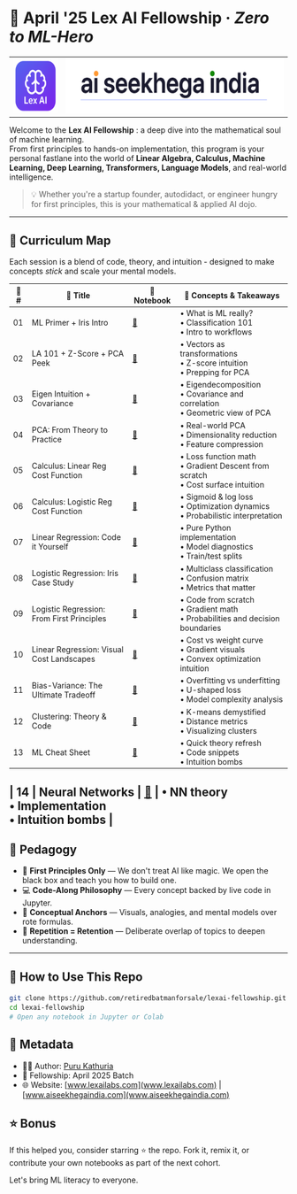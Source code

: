 # 🧠 April '25 Lex AI Fellowship · *Zero to ML-Hero*

<div align="center">
  <table>
    <tr>
      <td align="center">
        <img src="https://github.com/retiredbatmanforsale/lexai-fellowship/blob/main/brand-logos/lexai.png" alt="LexAI Logo" height="100"/>
      </td>
      <td align="center">
        <img src="https://github.com/retiredbatmanforsale/lexai-fellowship/blob/main/brand-logos/aiseekhegaindia.png" alt="AI Seekhega India Logo" height="100"/>
      </td>
    </tr>
  </table>
</div>

Welcome to the **Lex AI Fellowship** : a deep dive into the mathematical soul of machine learning.  
From first principles to hands-on implementation, this program is your personal fastlane into the world of **Linear Algebra, Calculus, Machine Learning, Deep Learning, Transformers, Language Models**, and real-world intelligence.

> 💡 Whether you're a startup founder, autodidact, or engineer hungry for first principles, this is your mathematical & applied AI dojo.

---

## 🧾 Curriculum Map

Each session is a blend of code, theory, and intuition - designed to make concepts *stick* and scale your mental models.

| 🔢 #  | 🧠 Title | 📂 Notebook | 🧰 Concepts & Takeaways |
|------|---------|-------------|-------------------------|
| 01 | ML Primer + Iris Intro | [📘](https://github.com/retiredbatmanforsale/lexai-fellowship/blob/main/logistic_iris.ipynb) | • What is ML really?<br>• Classification 101<br>• Intro to workflows |
| 02 | LA 101 + Z-Score + PCA Peek | [📘](https://github.com/retiredbatmanforsale/lexai-fellowship/blob/main/linear_algebra_transformations.ipynb) | • Vectors as transformations<br>• Z-score intuition<br>• Prepping for PCA |
| 03 | Eigen Intuition + Covariance | [📘](https://github.com/retiredbatmanforsale/lexai-fellowship/blob/main/linear_algebra_eigenvalues_eigenvectors.ipynb) | • Eigendecomposition<br>• Covariance and correlation<br>• Geometric view of PCA |
| 04 | PCA: From Theory to Practice | [📘](https://github.com/retiredbatmanforsale/lexai-fellowship/blob/main/pca_case_study.ipynb) | • Real-world PCA<br>• Dimensionality reduction<br>• Feature compression |
| 05 | Calculus: Linear Reg Cost Function | [📘](https://github.com/retiredbatmanforsale/lexai-fellowship/blob/main/calculus_linear_regression_cost_function.ipynb) | • Loss function math<br>• Gradient Descent from scratch<br>• Cost surface intuition |
| 06 | Calculus: Logistic Reg Cost Function | [📘](https://github.com/retiredbatmanforsale/lexai-fellowship/blob/main/calculus_linear_regression_cost_function.ipynb) | • Sigmoid & log loss<br>• Optimization dynamics<br>• Probabilistic interpretation |
| 07 | Linear Regression: Code it Yourself | [📘](https://github.com/retiredbatmanforsale/lexai-fellowship/blob/main/LinearRegression1.ipynb) | • Pure Python implementation<br>• Model diagnostics<br>• Train/test splits |
| 08 | Logistic Regression: Iris Case Study | [📘](https://github.com/retiredbatmanforsale/lexai-fellowship/blob/main/logistic_regression_case_study_iris.ipynb) | • Multiclass classification<br>• Confusion matrix<br>• Metrics that matter |
| 09 | Logistic Regression: From First Principles | [📘](https://github.com/retiredbatmanforsale/lexai-fellowship/blob/main/logistic_regression_in_depth.ipynb) | • Code from scratch<br>• Gradient math<br>• Probabilities and decision boundaries |
| 10 | Linear Regression: Visual Cost Landscapes | [📘](https://github.com/retiredbatmanforsale/lexai-fellowship/blob/main/linear_regression_case_study.ipynb) | • Cost vs weight curve<br>• Gradient visuals<br>• Convex optimization intuition |
| 11 | Bias-Variance: The Ultimate Tradeoff | [📘](https://github.com/retiredbatmanforsale/lexai-fellowship/blob/main/bias_variance_plots.ipynb) | • Overfitting vs underfitting<br>• U-shaped loss<br>• Model complexity analysis |
| 12 | Clustering: Theory & Code | [📘](https://github.com/retiredbatmanforsale/lexai-fellowship/blob/main/clustering_theory_and_implementation.ipynb) | • K-means demystified<br>• Distance metrics<br>• Visualizing clusters |
| 13 | ML Cheat Sheet | [📘](https://github.com/retiredbatmanforsale/lexai-fellowship/blob/main/ml_cheat_sheet.ipynb) | • Quick theory refresh<br>• Code snippets<br>• Intuition bombs |

| 14 | Neural Networks | [📘](https://github.com/retiredbatmanforsale/lexai-fellowship/blob/main/neural_network_scratch.ipynb) | • NN theory<br>• Implementation <br>• Intuition bombs |
---

## 🧠 Pedagogy

- 🧬 **First Principles Only** — We don't treat AI like magic. We open the black box and teach you how to build one.
- 💻 **Code-Along Philosophy** — Every concept backed by live code in Jupyter.
- 🧭 **Conceptual Anchors** — Visuals, analogies, and mental models over rote formulas.
- 🔁 **Repetition = Retention** — Deliberate overlap of topics to deepen understanding.

---

## 🔗 How to Use This Repo

```bash
git clone https://github.com/retiredbatmanforsale/lexai-fellowship.git
cd lexai-fellowship
# Open any notebook in Jupyter or Colab
```

## 📎 Metadata
- 🧑‍🚀 Author: [Puru Kathuria](purukathuria.com)
- 📅 Fellowship: April 2025 Batch
- 🌐 Website: [www.lexailabs.com](www.lexailabs.com) | [www.aiseekhegaindia.com](www.aiseekhegaindia.com) 

## ⭐ Bonus

If this helped you, consider starring ⭐ the repo.
Fork it, remix it, or contribute your own notebooks as part of the next cohort.

Let's bring ML literacy to everyone.

